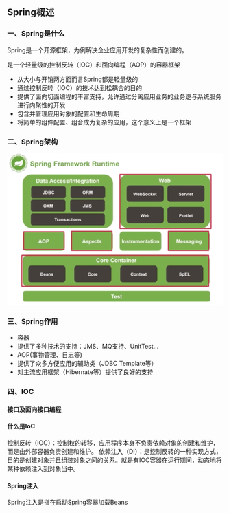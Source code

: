 ## Spring概述

### 一、Spring是什么

Spring是一个开源框架，为例解决企业应用开发的复杂性而创建的。

是一个轻量级的控制反转（IOC）和面向编程（AOP）的容器框架
- 从大小与开销两方面而言Spring都是轻量级的
- 通过控制反转（IOC）的技术达到松耦合的目的
- 提供了面向切面编程的丰富支持，允许通过分离应用业务的业务逻与系统服务进行内聚性的开发
- 包含并管理应用对象的配置和生命周期
- 将简单的组件配置、组合成为复杂的应用，这个意义上是一个框架

### 二、Spring架构

![title](https://raw.githubusercontent.com/XQLong/Image-Hosting/master/gitnote/2019/08/17/1566025647980-1566025648383.png)

### 三、Spring作用

- 容器
- 提供了多种技术的支持：JMS、MQ支持、UnitTest...
- AOP(事物管理、日志等)
- 提供了众多方便应用的辅助类（JDBC Template等）
- 对主流应用框架（Hibernate等）提供了良好的支持

### 四、IOC

#### 接口及面向接口编程

#### 什么是IoC

控制反转（IOC）：控制权的转移，应用程序本身不负责依赖对象的创建和维护，而是由外部容器负责创建和维护。
依赖注入（DI）：是控制反转的一种实现方式，目的是创建对象并且组装对象之间的关系。就是有IOC容器在运行期间，动态地将某种依赖注入到对象当中。

#### Spring注入

Spring注入是指在启动Spring容器加载Beans





